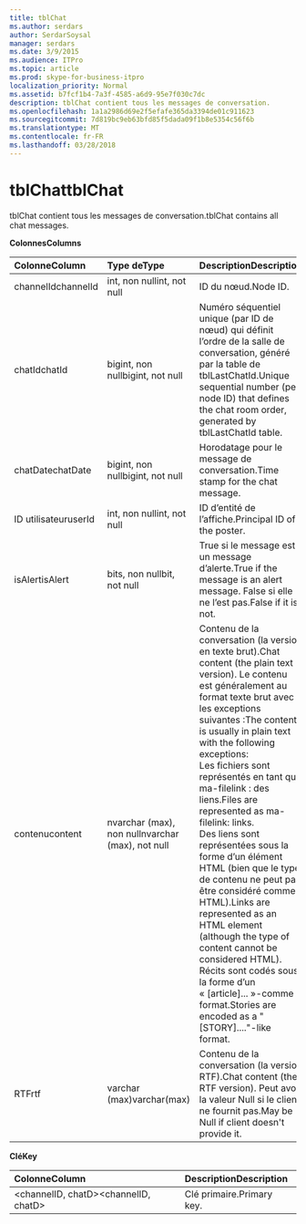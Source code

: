 ```yaml
---
title: tblChat
ms.author: serdars
author: SerdarSoysal
manager: serdars
ms.date: 3/9/2015
ms.audience: ITPro
ms.topic: article
ms.prod: skype-for-business-itpro
localization_priority: Normal
ms.assetid: b7fcf1b4-7a3f-4585-a6d9-95e7f030c7dc
description: tblChat contient tous les messages de conversation.
ms.openlocfilehash: 1a1a2986d69e2f5efafe365da3394de01c911623
ms.sourcegitcommit: 7d819bc9eb63bfd85f5dada09f1b8e5354c56f6b
ms.translationtype: MT
ms.contentlocale: fr-FR
ms.lasthandoff: 03/28/2018
---
```

# <a name="tblchat"></a><span data-ttu-id="361bb-103">tblChat</span><span class="sxs-lookup"><span data-stu-id="361bb-103">tblChat</span></span>
 
<span data-ttu-id="361bb-104">tblChat contient tous les messages de conversation.</span><span class="sxs-lookup"><span data-stu-id="361bb-104">tblChat contains all chat messages.</span></span>
  
<span data-ttu-id="361bb-105">**Colonnes**</span><span class="sxs-lookup"><span data-stu-id="361bb-105">**Columns**</span></span>

|<span data-ttu-id="361bb-106">**Colonne**</span><span class="sxs-lookup"><span data-stu-id="361bb-106">**Column**</span></span>|<span data-ttu-id="361bb-107">**Type de**</span><span class="sxs-lookup"><span data-stu-id="361bb-107">**Type**</span></span>|<span data-ttu-id="361bb-108">**Description**</span><span class="sxs-lookup"><span data-stu-id="361bb-108">**Description**</span></span>|
|:-----|:-----|:-----|
|<span data-ttu-id="361bb-109">channelId</span><span class="sxs-lookup"><span data-stu-id="361bb-109">channelId</span></span>  <br/> |<span data-ttu-id="361bb-110">int, non null</span><span class="sxs-lookup"><span data-stu-id="361bb-110">int, not null</span></span>  <br/> |<span data-ttu-id="361bb-111">ID du nœud.</span><span class="sxs-lookup"><span data-stu-id="361bb-111">Node ID.</span></span>  <br/> |
|<span data-ttu-id="361bb-112">chatId</span><span class="sxs-lookup"><span data-stu-id="361bb-112">chatId</span></span>  <br/> |<span data-ttu-id="361bb-113">bigint, non null</span><span class="sxs-lookup"><span data-stu-id="361bb-113">bigint, not null</span></span>  <br/> |<span data-ttu-id="361bb-114">Numéro séquentiel unique (par ID de nœud) qui définit l’ordre de la salle de conversation, généré par la table de tblLastChatId.</span><span class="sxs-lookup"><span data-stu-id="361bb-114">Unique sequential number (per node ID) that defines the chat room order, generated by tblLastChatId table.</span></span>  <br/> |
|<span data-ttu-id="361bb-115">chatDate</span><span class="sxs-lookup"><span data-stu-id="361bb-115">chatDate</span></span>  <br/> |<span data-ttu-id="361bb-116">bigint, non null</span><span class="sxs-lookup"><span data-stu-id="361bb-116">bigint, not null</span></span>  <br/> |<span data-ttu-id="361bb-117">Horodatage pour le message de conversation.</span><span class="sxs-lookup"><span data-stu-id="361bb-117">Time stamp for the chat message.</span></span>  <br/> |
|<span data-ttu-id="361bb-118">ID utilisateur</span><span class="sxs-lookup"><span data-stu-id="361bb-118">userId</span></span>  <br/> |<span data-ttu-id="361bb-119">int, non null</span><span class="sxs-lookup"><span data-stu-id="361bb-119">int, not null</span></span>  <br/> |<span data-ttu-id="361bb-120">ID d’entité de l’affiche.</span><span class="sxs-lookup"><span data-stu-id="361bb-120">Principal ID of the poster.</span></span>  <br/> |
|<span data-ttu-id="361bb-121">isAlert</span><span class="sxs-lookup"><span data-stu-id="361bb-121">isAlert</span></span>  <br/> |<span data-ttu-id="361bb-122">bits, non null</span><span class="sxs-lookup"><span data-stu-id="361bb-122">bit, not null</span></span>  <br/> |<span data-ttu-id="361bb-123">True si le message est un message d’alerte.</span><span class="sxs-lookup"><span data-stu-id="361bb-123">True if the message is an alert message.</span></span> <span data-ttu-id="361bb-124">False si elle ne l’est pas.</span><span class="sxs-lookup"><span data-stu-id="361bb-124">False if it is not.</span></span>  <br/> |
|<span data-ttu-id="361bb-125">contenu</span><span class="sxs-lookup"><span data-stu-id="361bb-125">content</span></span>  <br/> |<span data-ttu-id="361bb-126">nvarchar (max), non null</span><span class="sxs-lookup"><span data-stu-id="361bb-126">nvarchar (max), not null</span></span>  <br/> | <span data-ttu-id="361bb-127">Contenu de la conversation (la version en texte brut).</span><span class="sxs-lookup"><span data-stu-id="361bb-127">Chat content (the plain text version).</span></span> <span data-ttu-id="361bb-128">Le contenu est généralement au format texte brut avec les exceptions suivantes :</span><span class="sxs-lookup"><span data-stu-id="361bb-128">The content is usually in plain text with the following exceptions:</span></span> <br/>  <span data-ttu-id="361bb-129">Les fichiers sont représentés en tant que ma-filelink : des liens.</span><span class="sxs-lookup"><span data-stu-id="361bb-129">Files are represented as ma-filelink: links.</span></span> <br/>  <span data-ttu-id="361bb-130">Des liens sont représentées sous la forme d’un élément HTML (bien que le type de contenu ne peut pas être considéré comme HTML).</span><span class="sxs-lookup"><span data-stu-id="361bb-130">Links are represented as an HTML element (although the type of content cannot be considered HTML).</span></span> <br/>  <span data-ttu-id="361bb-131">Récits sont codés sous la forme d’un « [article]... »-comme format.</span><span class="sxs-lookup"><span data-stu-id="361bb-131">Stories are encoded as a "[STORY]...."-like format.</span></span> <br/> |
|<span data-ttu-id="361bb-132">RTF</span><span class="sxs-lookup"><span data-stu-id="361bb-132">rtf</span></span>  <br/> |<span data-ttu-id="361bb-133">varchar (max)</span><span class="sxs-lookup"><span data-stu-id="361bb-133">varchar(max)</span></span>  <br/> |<span data-ttu-id="361bb-134">Contenu de la conversation (la version RTF).</span><span class="sxs-lookup"><span data-stu-id="361bb-134">Chat content (the RTF version).</span></span> <span data-ttu-id="361bb-135">Peut avoir la valeur Null si le client ne fournit pas.</span><span class="sxs-lookup"><span data-stu-id="361bb-135">May be Null if client doesn't provide it.</span></span>  <br/> |
   
<span data-ttu-id="361bb-136">**Clé**</span><span class="sxs-lookup"><span data-stu-id="361bb-136">**Key**</span></span>

|<span data-ttu-id="361bb-137">**Colonne**</span><span class="sxs-lookup"><span data-stu-id="361bb-137">**Column**</span></span>|<span data-ttu-id="361bb-138">**Description**</span><span class="sxs-lookup"><span data-stu-id="361bb-138">**Description**</span></span>|
|:-----|:-----|
|<span data-ttu-id="361bb-139">\<channelID, chatD\></span><span class="sxs-lookup"><span data-stu-id="361bb-139">\<channelID, chatD\></span></span>  <br/> |<span data-ttu-id="361bb-140">Clé primaire.</span><span class="sxs-lookup"><span data-stu-id="361bb-140">Primary key.</span></span>  <br/> |
   

